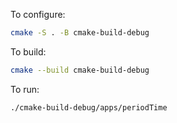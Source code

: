 To configure: 
```bash 
cmake -S . -B cmake-build-debug 
```

To build:

```bash
cmake --build cmake-build-debug
```

To run:

```bash
./cmake-build-debug/apps/periodTime
```
